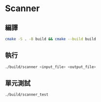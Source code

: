 # Scanner

## 編譯

```bash
cmake -S . -B build && cmake --build build
```

## 執行

```bash
./build/scanner <input_file> <output_file>
```

## 單元測試

```bash
./build/scanner_test
```
